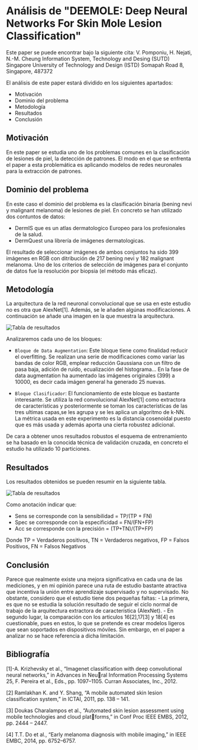 # Análisis de "DEEMOLE: Deep Neural Networks For Skin Mole Lesion Classification"

Este paper se puede encontrar bajo la siguiente cita:
V. Pomponiu, H. Nejati, N.-M. Cheung Information System, Technology and Desing (SUTD) Singapore University of Technology and Design (ISTD) Somapah Road 8, Singapore, 487372

El análisis de este paper estará dividido en los siguientes apartados:
 - Motivación
 - Dominio del problema
 - Metodología
 - Resultados
 - Conclusión

## Motivación
En este paper se estudia uno de los problemas comunes en la clasificación de lesiones de piel, la detección de patrones. El modo en el que se enfrenta el paper a esta problemática es aplicando modelos de redes neuronales para la extracción de patrones.

## Dominio del problema
En este caso el dominio del problema es la clasificación binaria (bening nevi y malignant melanoma) de lesiones de piel. En concreto se han utilizado dos contuntos de datos:
 - DermIS que es un atlas dermatologico Europeo para los profesionales de la salud.
 - DermQuest una librería de imágenes dermatologicas.

El resultado de seleccionar imágenes de ambos conjuntos ha sido 399 imágenes en RGB con ditribución de 217 bening nevi y 182 malignant melanoma. Uno de los criterios de selección de imágenes para el conjunto de datos fue la resolución por biopsia (el método más eficaz).

## Metodología
La arquitectura de la red neuronal convolucional que se usa en este estudio no es otra que AlexNet[1]. Además, se le añaden algúnas modificaciones. A continuación se añade una imagen en la que muestra la arquitectura.

![Tabla de resultados](https://github.com/AntonioJesusGarciaNieto/TFG/blob/main/Img/Art%C3%ADculos/DEEMOLE:%20Deep%20Neural%20Networks%20For%20Skin%20Mole%20Lesion%20Classification/Screenshot_5.png)

Analizaremos cada uno de los bloques:
 - `Bloque de Data Augmentation`: Este bloque tiene como finalidad reducir el overfitting. Se realizan una serie de modificaciones como variar las bandas de color RGB, emplear reducción Gaussiana con un filtro de pasa baja, adición de ruido, ecualización del histograma... En la fase de data augmentation ha aumentado las imágenes originales (399) a 10000, es decir cada imágen general ha generado 25 nuevas.
 
 - `Bloque Clasificador`: El funcionamiento de este bloque es bastante interesante. Se utiliza la red convolucional AlexNet[1] como extractora de características y posteriormente se toman los características de las tres ultimas capas,se les agrupa y se les aplica un algoritmo de k-NN. La métrica usada en este experimento es la distancia cosenoidal puesto que es más usada y además aporta una cierta robustez adicional.

De cara a obtener unos resultados robustos el esquema de entrenamiento se ha basado en la conocida técnica de validación cruzada, en concreto el estudio ha utilizado 10 particiones.

## Resultados
Los resultados obtenidos se pueden resumir en la siguiente tabla.

![Tabla de resultados](https://github.com/AntonioJesusGarciaNieto/TFG/blob/main/Img/Art%C3%ADculos/DEEMOLE:%20Deep%20Neural%20Networks%20For%20Skin%20Mole%20Lesion%20Classification/trabla_resultados.png)

Como anotación indicar que:
 - Sens se corresponde con la sensibilidad = TP/(TP + FN)
 - Spec se corresponde con la especificidad = FN/(FN+FP)
 - Acc se corresponde con la precisión = (TP+TN)/(TP+FP)

Donde TP = Verdaderos positivos, TN = Verdaderos negativos, FP = Falsos Positivos, FN = Falsos Negativos

## Conclusión
Parece que realmente existe una mejora significativa en cada una de las mediciones, y en mi opinión parece una ruta de estudio bastante atractiva que incentiva la unión entre aprendizaje supervisado y no supervisado. No obstante, considero que el estudio tiene dos pequeñas faltas:
    - La primera, es que no se estudia la solución resultado de seguir el ciclo normal de trabajo de la arquitectura extractora de característica (AlexNet).
    - En segundo lugar, la comparación con los articulos 16[2],17[3] y 18[4] es cuestionable, pues en estos, lo que se pretende es crear modelos ligeros que sean soportados en dispositivos móviles. Sin embargo, en el paper a analizar no se hace referencia a dicha limitación. 

## Bibliografía
[1]-A. Krizhevsky et al., “Imagenet classification with deep convolutional neural networks,” in Advances in Neural Information Processing Systems 25, F. Pereira et al., Eds., pp. 1097–1105. Curran Associates, Inc., 2012.

[2] Ramlakhan K. and Y. Shang, “A mobile automated skin lesion classification system,” in ICTAI, 2011, pp. 138 – 141.

[3] Doukas Charalampos et al., “Automated skin lesion assessment using mobile technologies and cloud platforms,” in Conf Proc IEEE EMBS, 2012, pp. 2444 – 2447.

[4] T.T. Do et al., “Early melanoma diagnosis with mobile imaging,” in IEEE EMBC, 2014, pp. 6752–6757.




